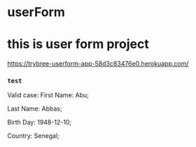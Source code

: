 # userForm

# this is user form project

https://trybree-userform-app-58d3c83476e0.herokuapp.com/


### `test`
Valid case:
First Name: Abu;

Last Name: Abbas;

Birth Day: 1948-12-10;

Country: Senegal;
